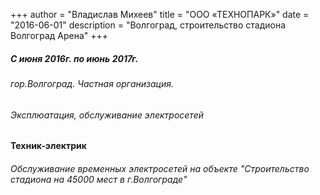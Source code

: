 +++
author = "Владислав Михеев"
title = "ООО «ТЕХНОПАРК»"
date = "2016-06-01"
description = "Волгоград, строительство стадиона Волгоград Арена"
+++

##### С июня 2016г. по июнь 2017г.

###### гор.Волгоград. Частная организация.

###### Эксплюатация, обслуживание электросетей

#### Техник-электрик

###### Обслуживание временных электросетей на объекте "Строительство стадиона на 45000 мест в г.Волгограде"
